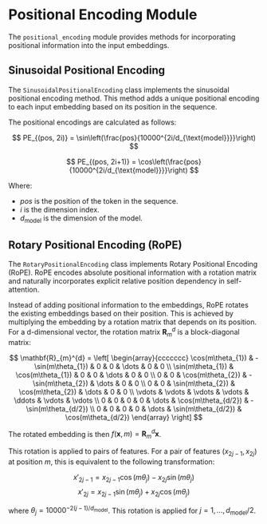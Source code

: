 # Positional Encoding Module

The `positional_encoding` module provides methods for incorporating positional information into the input embeddings.

## Sinusoidal Positional Encoding

The `SinusoidalPositionalEncoding` class implements the sinusoidal positional encoding method. This method adds a unique positional encoding to each input embedding based on its position in the sequence.

The positional encodings are calculated as follows:

$$
PE_{(pos, 2i)} = \sin\left(\frac{pos}{10000^{2i/d_{\text{model}}}}\right)
$$

$$
PE_{(pos, 2i+1)} = \cos\left(\frac{pos}{10000^{2i/d_{\text{model}}}}\right)
$$

Where:
- $pos$ is the position of the token in the sequence.
- $i$ is the dimension index.
- $d_{\text{model}}$ is the dimension of the model.

## Rotary Positional Encoding (RoPE)

The `RotaryPositionalEncoding` class implements Rotary Positional Encoding (RoPE). RoPE encodes absolute positional information with a rotation matrix and naturally incorporates explicit relative position dependency in self-attention.

Instead of adding positional information to the embeddings, RoPE rotates the existing embeddings based on their position. This is achieved by multiplying the embedding by a rotation matrix that depends on its position. For a d-dimensional vector, the rotation matrix $\mathbf{R}_{m}^{d}$ is a block-diagonal matrix:

$$
\mathbf{R}_{m}^{d} =
\left[
\begin{array}{ccccccc}
\cos(m\theta_{1}) & -\sin(m\theta_{1}) & 0 & 0 & \dots & 0 & 0 \\
\sin(m\theta_{1}) & \cos(m\theta_{1}) & 0 & 0 & \dots & 0 & 0 \\
0 & 0 & \cos(m\theta_{2}) & -\sin(m\theta_{2}) & \dots & 0 & 0 \\
0 & 0 & \sin(m\theta_{2}) & \cos(m\theta_{2}) & \dots & 0 & 0 \\
\vdots & \vdots & \vdots & \vdots & \ddots & \vdots & \vdots \\
0 & 0 & 0 & 0 & \dots & \cos(m\theta_{d/2}) & -\sin(m\theta_{d/2}) \\
0 & 0 & 0 & 0 & \dots & \sin(m\theta_{d/2}) & \cos(m\theta_{d/2})
\end{array}
\right]
$$

The rotated embedding is then $f(\mathbf{x}, m) = \mathbf{R}_{m}^{d} \mathbf{x}$.

This rotation is applied to pairs of features. For a pair of features $(x_{2j-1}, x_{2j})$ at position $m$, this is equivalent to the following transformation:

$$
x'_{2j-1} = x_{2j-1} \cos(m\theta_j) - x_{2j} \sin(m\theta_j)
$$
$$
x'_{2j} = x_{2j-1} \sin(m\theta_j) + x_{2j} \cos(m\theta_j)
$$

where $\theta_j = 10000^{-2(j-1)/d_{\text{model}}}$. This rotation is applied for $j=1, \dots, d_{\text{model}}/2$.

